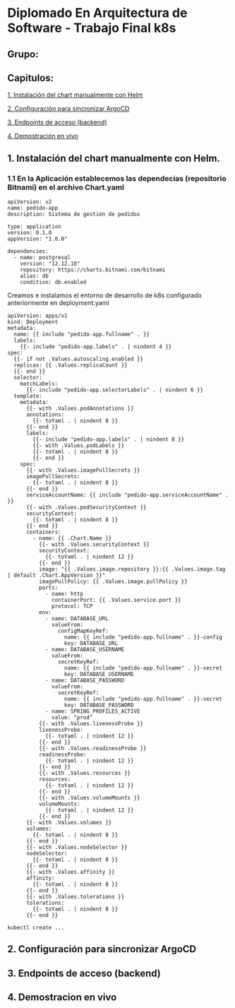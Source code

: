# Diplomado En Arquitectura de Software - Trabajo Final k8s

## Grupo:


## Capitulos:
[1. Instalación del chart manualmente con Helm](#user-content-1-instalación-del-chart-manualmente-con-helm)

[2. Configuración para sincronizar ArgoCD](#user-content-2-configuración-para-sincronizar-argocd)

[3. Endpoints de acceso (backend)](#user-content-3-endpoints-de-acceso-backend)

[4. Demostración en vivo](#user-content-4-demostracion-en-vivo)







## 1. Instalación del chart manualmente con Helm.

### 1.1 En la Aplicación establecemos las dependecias (repositorio Bitnami) en el archivo Chart.yaml

```
apiVersion: v2
name: pedido-app
description: Sistema de gestión de pedidos

type: application
version: 0.1.0
appVersion: "1.0.0"

dependencies:
  - name: postgresql
    version: "12.12.10"
    repository: https://charts.bitnami.com/bitnami
    alias: db
    condition: db.enabled
```

Creamos e instalamos el entorno de desarrollo de k8s configurado anteriormente en deployment.yaml
```
apiVersion: apps/v1
kind: Deployment
metadata:
  name: {{ include "pedido-app.fullname" . }}
  labels:
    {{- include "pedido-app.labels" . | nindent 4 }}
spec:
  {{- if not .Values.autoscaling.enabled }}
  replicas: {{ .Values.replicaCount }}
  {{- end }}
  selector:
    matchLabels:
      {{- include "pedido-app.selectorLabels" . | nindent 6 }}
  template:
    metadata:
      {{- with .Values.podAnnotations }}
      annotations:
        {{- toYaml . | nindent 8 }}
      {{- end }}
      labels:
        {{- include "pedido-app.labels" . | nindent 8 }}
        {{- with .Values.podLabels }}
        {{- toYaml . | nindent 8 }}
        {{- end }}
    spec:
      {{- with .Values.imagePullSecrets }}
      imagePullSecrets:
        {{- toYaml . | nindent 8 }}
      {{- end }}
      serviceAccountName: {{ include "pedido-app.serviceAccountName" . }}
      {{- with .Values.podSecurityContext }}
      securityContext:
        {{- toYaml . | nindent 8 }}
      {{- end }}
      containers:
        - name: {{ .Chart.Name }}
          {{- with .Values.securityContext }}
          securityContext:
            {{- toYaml . | nindent 12 }}
          {{- end }}
          image: "{{ .Values.image.repository }}:{{ .Values.image.tag | default .Chart.AppVersion }}"
          imagePullPolicy: {{ .Values.image.pullPolicy }}
          ports:
            - name: http
              containerPort: {{ .Values.service.port }}
              protocol: TCP
          env:
            - name: DATABASE_URL
              valueFrom:
                configMapKeyRef:
                  name: {{ include "pedido-app.fullname" . }}-config
                  key: DATABASE_URL
            - name: DATABASE_USERNAME
              valueFrom:
                secretKeyRef:
                  name: {{ include "pedido-app.fullname" . }}-secret
                  key: DATABASE_USERNAME
            - name: DATABASE_PASSWORD
              valueFrom:
                secretKeyRef:
                  name: {{ include "pedido-app.fullname" . }}-secret
                  key: DATABASE_PASSWORD
            - name: SPRING_PROFILES_ACTIVE
              value: "prod"
          {{- with .Values.livenessProbe }}
          livenessProbe:
            {{- toYaml . | nindent 12 }}
          {{- end }}
          {{- with .Values.readinessProbe }}
          readinessProbe:
            {{- toYaml . | nindent 12 }}
          {{- end }}
          {{- with .Values.resources }}
          resources:
            {{- toYaml . | nindent 12 }}
          {{- end }}
          {{- with .Values.volumeMounts }}
          volumeMounts:
            {{- toYaml . | nindent 12 }}
          {{- end }}
      {{- with .Values.volumes }}
      volumes:
        {{- toYaml . | nindent 8 }}
      {{- end }}
      {{- with .Values.nodeSelector }}
      nodeSelector:
        {{- toYaml . | nindent 8 }}
      {{- end }}
      {{- with .Values.affinity }}
      affinity:
        {{- toYaml . | nindent 8 }}
      {{- end }}
      {{- with .Values.tolerations }}
      tolerations:
        {{- toYaml . | nindent 8 }}
      {{- end }}
```

```
kubectl create ...
```

##  2. Configuración para sincronizar ArgoCD


##  3. Endpoints de acceso (backend)

##  4. Demostracion en vivo
